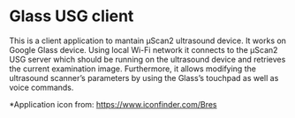 Glass USG client
================

This is a client application to mantain μScan2 ultrasound device. 
It works on Google Glass device. Using local Wi-Fi network it connects to the 
μScan2 USG server which should be running on the ultrasound device and retrieves 
the current examination image. Furthermore, it allows modifying the ultrasound 
scanner’s parameters by using the Glass’s touchpad as well as voice commands.

*Application icon from: https://www.iconfinder.com/Bres
